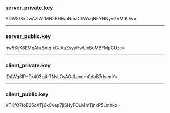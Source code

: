 ### server_private.key 

ADW518xDwAzIWfMN5BHlwaNmaChWcqNEYNNyvGVMdUw=

---

### server_public.key 

hw5XijK8EMpAb/SntqIxCJAuZsyyHwUxBoMBFMpCUzc=


---

### client_private.key

IDAWq6lP+Dr403qifrTNsLOyAOJLcxem0dbB7rIsemY=

---

### client_public.key

VTKfO7foB25oXTj6kCvep7jiSHyFOLMmTjnxP5Lmhko=